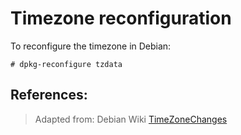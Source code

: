 # Timezone reconfiguration

To reconfigure the timezone in Debian:

```
# dpkg-reconfigure tzdata
```


## References:

> Adapted from: Debian Wiki
> [TimeZoneChanges][1]


<!-- REFRENCES -->

[1]:https://wiki.debian.org/TimeZoneChange[[https://wiki.debian.org/TimeZoneChanges|s]]


<!-- NGREP ONELINERS

>>> To reconfigure the timezone (in Debian): # dpkg-reconfigure tzdata

-->
